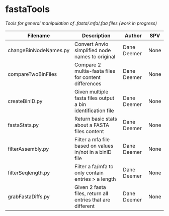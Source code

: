 # fastaTools

*Tools for general manipulation of .fasta/.mfa/.faa files (work in progress)*

|Filename        |Description                    |Author                       |SPV                       |
|----------------|-------------------------------|-----------------------------|-----------------------------|
|changeBinNodeNames.py|Convert Anvio simplified node names to original|Dane Deemer|None|
|compareTwoBinFiles|Compare 2 multia-fasta files for content differences|Dane Deemer|None|
|createBinID.py|Given multiple fasta files output a bin identification file|Dane Deemer|None|
|fastaStats.py|Return basic stats about a FASTA files content|Dane Deemer|None|
|filterAssembly.py| Filter a mfa file based on values in/not in a binID file|Dane Deemer|None|
|filterSeqlength.py|Filter a fa/mfa to only contain entries > a length|Dane Deemer|None|
|grabFastaDiffs.py|Given 2 fasta files, return all entries that are different|Dane Deemer|None|
